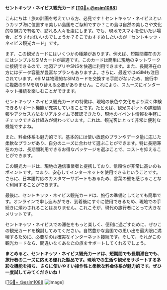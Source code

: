 **セントキッツ・ネイビス観光カード [[TG💪+ @esim1088](https://t.me/s/esim1088)]**

こんにちは！旅の計画を考えている方、必見です！セントキッツ・ネイビスというカリブ海に位置する美しい島国をご存知ですか？この島は自然の美しさや文化的な魅力で有名で、訪れる人々を虜にします。でも、現地でスマホを使いたい場合、どうすればいいのでしょうか？そこでおすすめしたいのが「セントキッツ・ネイビス観光カード」です。

まず、この観光カードにはいくつかの種類があります。例えば、短期間滞在の方にはシンプルなSIMカードが最適です。このカードは簡単に現地のネットワークに接続できるので、地図アプリやSNSを快適に利用できます。また、長期滞在の方にはデータ容量が豊富なプランもありますよ。さらに、最近ではeSIMも注目されています。eSIMは物理的なSIMカードを交換する手間がないため、旅行中に複数のSIMを切り替える必要がありません。これにより、スムーズにインターネット接続を楽しむことができます。

セントキッツ・ネイビス観光カードの特徴は、現地の景色や文化をより深く体験できるサポート機能が充実していることです。たとえば、観光スポットの詳細情報やアクセス方法をリアルタイムで確認できたり、現地のイベント情報を手軽にチェックできる仕組みが備わっています。これは、観光客にとって非常に便利な機能ですよね。

また、料金体系も魅力的です。基本的には使い放題のプランやデータ量に応じた柔軟なプランがあり、自分のニーズに合わせて選ぶことができます。特に長期滞在の方は、長期間利用できるお得なパッケージを選ぶことで、コストを抑えることができます。

この観光カードは、現地の通信事業者と提携しており、信頼性が非常に高いのもポイントです。つまり、安心してインターネットを使用できるということです。さらに、日本語対応のカスタマーサポートもあるため、言葉の壁を感じることなく利用することができます。

最後に、セントキッツ・ネイビス観光カードは、旅行の準備としてとても簡単です。オンラインで申し込みができ、到着後にすぐに使用できるため、現地での手続きに煩わされることはありません。これこそが、現代の旅行者にとって大きなメリットです。

セントキッツ・ネイビスでの滞在をもっと楽しく、便利に過ごすために、ぜひこの観光カードを検討してみてください。自然豊かな島国での思い出を最大限に満喫するために、必要なのは確実なインターネット接続です。そして、それがこの観光カードなら、間違いなくあなたの旅をサポートしてくれるでしょう。

**まとめると、セントキッツ・ネイビス観光カードは、短期間でも長期滞在でも、旅行者のニーズに応える優れた製品です。現地での生活や観光をサポートする多彩な機能を持ち、さらに使いやすい操作性と柔軟な料金体系が魅力的です。ぜひ一度試してみてくださいね！**

[[TG💪+ @esim1088](https://t.me/s/esim1088) ![Image](https://i.postimg.cc/Y0z9fWf4/image.png)]